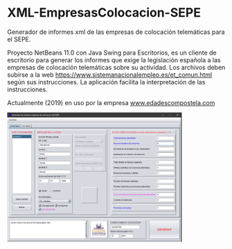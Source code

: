 # XML-EmpresasColocacion-SEPE
Generador de informes xml de las empresas de colocación telemáticas para el SEPE.

Proyecto NetBeans 11.0 con Java Swing para Escritorios, es un cliente de escritorio para generar los informes que exige la legislación española a las empresas de colocación telemáticas sobre su actividad. Los archivos deben subirse a la web https://www.sistemanacionalempleo.es/et_comun.html según sus instrucciones. La aplicación facilita la interpretación de las instrucciones.

Actualmente (2019) en uso por la empresa www.edadescompostela.com

<img src = "screenshot.png" width = 80%>
